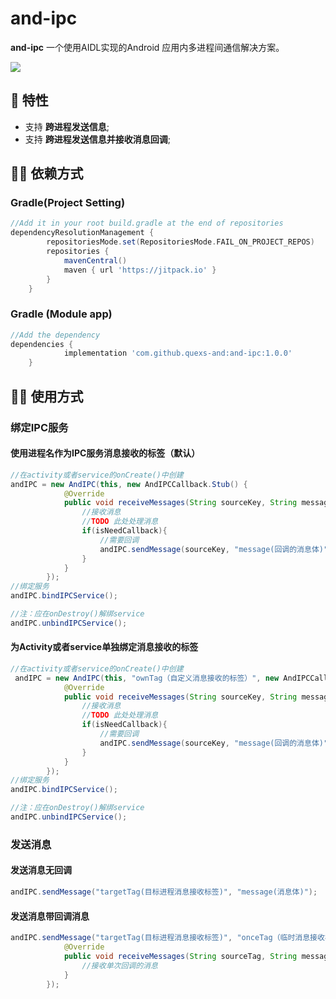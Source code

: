 # and-ipc

**and-ipc** 一个使用AIDL实现的Android 应用内多进程间通信解决方案。

[![](https://jitpack.io/v/quexs-and/and-ipc.svg)](https://jitpack.io/#quexs-and/and-ipc)

## 👏 特性 

- 支持 **跨进程发送信息**;
- 支持 **跨进程发送信息并接收消息回调**;

## 👨‍💻‍ 依赖方式

### Gradle(Project Setting)
```groovy
//Add it in your root build.gradle at the end of repositories
dependencyResolutionManagement {
		repositoriesMode.set(RepositoriesMode.FAIL_ON_PROJECT_REPOS)
		repositories {
			mavenCentral()
			maven { url 'https://jitpack.io' }
		}
	}
```

###  Gradle (Module app)
```groovy
//Add the dependency
dependencies {
	        implementation 'com.github.quexs-and:and-ipc:1.0.0'
	}
```

## 👨‍🔧‍ 使用方式

### 绑定IPC服务

#### 使用进程名作为IPC服务消息接收的标签（默认）
```java
//在activity或者service的onCreate()中创建
andIPC = new AndIPC(this, new AndIPCCallback.Stub() {
            @Override
            public void receiveMessages(String sourceKey, String message, boolean isNeedCallback) throws RemoteException {
                //接收消息
                //TODO 此处处理消息
                if(isNeedCallback){
                    //需要回调
                    andIPC.sendMessage(sourceKey, "message(回调的消息体)");
                }
            }
        });
//绑定服务
andIPC.bindIPCService();

//注：应在onDestroy()解绑service
andIPC.unbindIPCService();
```
#### 为Activity或者service单独绑定消息接收的标签
```java
//在activity或者service的onCreate()中创建
 andIPC = new AndIPC(this, "ownTag（自定义消息接收的标签）", new AndIPCCallback.Stub() {
            @Override
            public void receiveMessages(String sourceKey, String message, boolean isNeedCallback) throws RemoteException {
                //接收消息
                //TODO 此处处理消息
                if(isNeedCallback){
                    //需要回调
                    andIPC.sendMessage(sourceKey, "message(回调的消息体)");
                }
            }
        });
//绑定服务
andIPC.bindIPCService();

//注：应在onDestroy()解绑service
andIPC.unbindIPCService();
```

### 发送消息

#### 发送消息无回调
```java
andIPC.sendMessage("targetTag(目标进程消息接收标签)", "message(消息体)");
```
#### 发送消息带回调消息
```java
andIPC.sendMessage("targetTag(目标进程消息接收标签)", "onceTag（临时消息接收标签）", "message(消息体)", new OnceIpcCallbackListener() {
            @Override
            public void receiveMessages(String sourceTag, String message, boolean isNeedCallback) {
                //接收单次回调的消息
            }
        });
```
